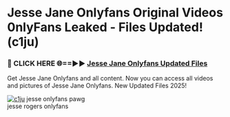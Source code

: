 # Jesse Jane Onlyfans Original Videos 0nlyFans Leaked - Files Updated! (c1ju)

<h3>🔴 CLICK HERE 🌐==►► <a href="https://tinyurl.com/3hn5wdd3" rel="nofollow">Jesse Jane Onlyfans Updated Files</a></h3>

Get Jesse Jane Onlyfans and all content. Now you can access all videos and pictures of Jesse Jane Onlyfans. New Updated Files 2025!

[![c1ju](https://i.imgur.com/4HnBqBT.gif)](https://tinyurl.com/3hn5wdd3)
jesse onlyfans pawg<br>
jesse rogers onlyfans